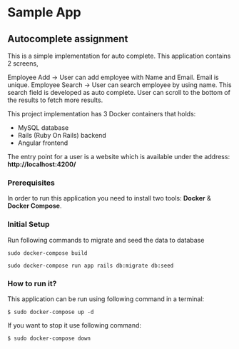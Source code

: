 # Sample App

## Autocomplete assignment

This is a simple implementation for auto complete. This application contains 2 screens,

Employee Add -> User can add employee with Name and Email. Email is unique.
Employee Search -> User can search employee by using name. This search field is developed as auto complete. User can scroll to the bottom of the results to fetch more results.

This project implementation has 3 Docker containers that holds:

- MySQL database
- Rails (Ruby On Rails) backend
- Angular frontend

The entry point for a user is a website which is available under the
address: **http://localhost:4200/**

### Prerequisites

In order to run this application you need to install two tools: **Docker** & **Docker Compose**.

### Initial Setup

Run following commands to migrate and seed the data to database

```
sudo docker-compose build
```

```
sudo docker-compose run app rails db:migrate db:seed
```

### How to run it?

This application can be run using following command in a terminal:

```
$ sudo docker-compose up -d
```

If you want to stop it use following command:

```
$ sudo docker-compose down
```
